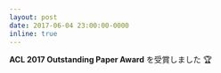 ```yaml
---
layout: post
date: 2017-06-04 23:00:00-0000
inline: true
---
```


**ACL 2017 Outstanding Paper Award** を受賞しました :trophy:

